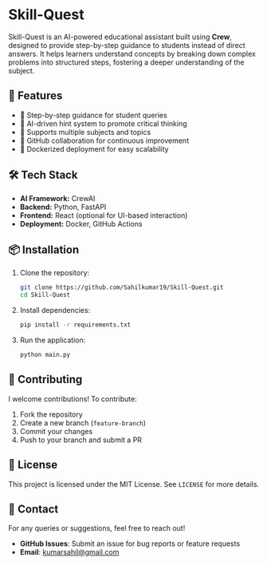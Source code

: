 # Skill-Quest

Skill-Quest is an AI-powered educational assistant built using **Crew**, designed to provide step-by-step guidance to students instead of direct answers. It helps learners understand concepts by breaking down complex problems into structured steps, fostering a deeper understanding of the subject.

## 🚀 Features

- 🔹 Step-by-step guidance for student queries
- 🔹 AI-driven hint system to promote critical thinking
- 🔹 Supports multiple subjects and topics
- 🔹 GitHub collaboration for continuous improvement
- 🔹 Dockerized deployment for easy scalability

## 🛠️ Tech Stack

- **AI Framework:** CrewAI
- **Backend:** Python, FastAPI
- **Frontend:** React (optional for UI-based interaction)
- **Deployment:** Docker, GitHub Actions

## 📦 Installation

1. Clone the repository:

   ```bash
   git clone https://github.com/Sahilkumar19/Skill-Quest.git
   cd Skill-Quest
   ```

2. Install dependencies:

   ```bash
   pip install -r requirements.txt
   ```

3. Run the application:
   ```bash
   python main.py
   ```

## 🤝 Contributing

I welcome contributions! To contribute:

1. Fork the repository
2. Create a new branch (`feature-branch`)
3. Commit your changes
4. Push to your branch and submit a PR

## 📜 License

This project is licensed under the MIT License. See `LICENSE` for more details.

## 📧 Contact

For any queries or suggestions, feel free to reach out!

- **GitHub Issues**: Submit an issue for bug reports or feature requests
- **Email**: kumarsahil@gmail.com
